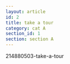 ```yaml
---
layout: article
id: 2
title: take a tour
category: cat A
section_id: 1
section: section A
---
```


214880503-take-a-tour
